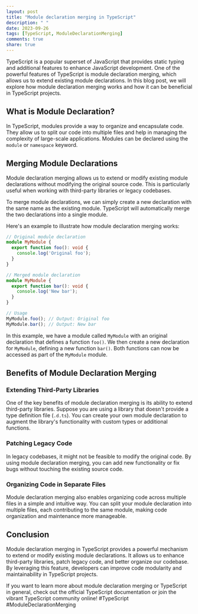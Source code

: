 ```yaml
---
layout: post
title: "Module declaration merging in TypeScript"
description: " "
date: 2023-09-26
tags: [TypeScript, ModuleDeclarationMerging]
comments: true
share: true
---
```


TypeScript is a popular superset of JavaScript that provides static typing and additional features to enhance JavaScript development. One of the powerful features of TypeScript is module declaration merging, which allows us to extend existing module declarations. In this blog post, we will explore how module declaration merging works and how it can be beneficial in TypeScript projects.

## What is Module Declaration?

In TypeScript, modules provide a way to organize and encapsulate code. They allow us to split our code into multiple files and help in managing the complexity of large-scale applications. Modules can be declared using the `module` or `namespace` keyword.

## Merging Module Declarations

Module declaration merging allows us to extend or modify existing module declarations without modifying the original source code. This is particularly useful when working with third-party libraries or legacy codebases.

To merge module declarations, we can simply create a new declaration with the same name as the existing module. TypeScript will automatically merge the two declarations into a single module.

Here's an example to illustrate how module declaration merging works:

```typescript
// Original module declaration
module MyModule {
  export function foo(): void {
    console.log('Original foo');
  }
}

// Merged module declaration
module MyModule {
  export function bar(): void {
    console.log('New bar');
  }
}

// Usage
MyModule.foo(); // Output: Original foo
MyModule.bar(); // Output: New bar
```

In this example, we have a module called `MyModule` with an original declaration that defines a function `foo()`. We then create a new declaration for `MyModule`, defining a new function `bar()`. Both functions can now be accessed as part of the `MyModule` module.

## Benefits of Module Declaration Merging

### Extending Third-Party Libraries

One of the key benefits of module declaration merging is its ability to extend third-party libraries. Suppose you are using a library that doesn't provide a type definition file (`.d.ts`). You can create your own module declaration to augment the library's functionality with custom types or additional functions.

### Patching Legacy Code

In legacy codebases, it might not be feasible to modify the original code. By using module declaration merging, you can add new functionality or fix bugs without touching the existing source code.

### Organizing Code in Separate Files

Module declaration merging also enables organizing code across multiple files in a simple and intuitive way. You can split your module declaration into multiple files, each contributing to the same module, making code organization and maintenance more manageable.

## Conclusion

Module declaration merging in TypeScript provides a powerful mechanism to extend or modify existing module declarations. It allows us to enhance third-party libraries, patch legacy code, and better organize our codebase. By leveraging this feature, developers can improve code modularity and maintainability in TypeScript projects.

If you want to learn more about module declaration merging or TypeScript in general, check out the official TypeScript documentation or join the vibrant TypeScript community online! #TypeScript #ModuleDeclarationMerging